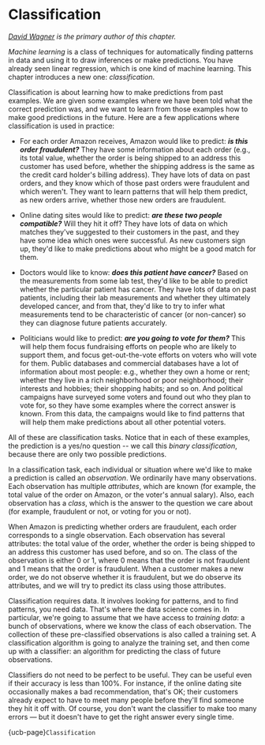 # Classification

_[David Wagner](https://en.wikipedia.org/wiki/David_A._Wagner) is the primary author of this chapter._

_Machine learning_ is a class of techniques for automatically finding patterns in data and using it to draw inferences or make predictions. You have already seen linear regression, which is one kind of machine learning. This chapter introduces a new one: _classification_.

Classification is about learning how to make predictions from past examples. We are given some examples where we have been told what the correct prediction was, and we want to learn from those examples how to make good predictions in the future. Here are a few applications where classification is used in practice:

- For each order Amazon receives, Amazon would like to predict: **_is this order fraudulent?_** They have some information about each order (e.g., its total value, whether the order is being shipped to an address this customer has used before, whether the shipping address is the same as the credit card holder's billing address). They have lots of data on past orders, and they know which of those past orders were fraudulent and which weren't. They want to learn patterns that will help them predict, as new orders arrive, whether those new orders are fraudulent.

- Online dating sites would like to predict: **_are these two people compatible?_** Will they hit it off? They have lots of data on which matches they've suggested to their customers in the past, and they have some idea which ones were successful. As new customers sign up, they'd like to make predictions about who might be a good match for them.

- Doctors would like to know: **_does this patient have cancer?_** Based on the measurements from some lab test, they'd like to be able to predict whether the particular patient has cancer. They have lots of data on past patients, including their lab measurements and whether they ultimately developed cancer, and from that, they'd like to try to infer what measurements tend to be characteristic of cancer (or non-cancer) so they can diagnose future patients accurately.

- Politicians would like to predict: **_are you going to vote for them?_** This will help them focus fundraising efforts on people who are likely to support them, and focus get-out-the-vote efforts on voters who will vote for them. Public databases and commercial databases have a lot of information about most people: e.g., whether they own a home or rent; whether they live in a rich neighborhood or poor neighborhood; their interests and hobbies; their shopping habits; and so on. And political campaigns have surveyed some voters and found out who they plan to vote for, so they have some examples where the correct answer is known. From this data, the campaigns would like to find patterns that will help them make predictions about all other potential voters.

All of these are classification tasks. Notice that in each of these examples, the prediction is a yes/no question -- we call this _binary classification_, because there are only two possible predictions.

In a classification task, each individual or situation where we'd like to make a prediction is called an _observation_. We ordinarily have many observations. Each observation has multiple _attributes_, which are known (for example, the total value of the order on Amazon, or the voter's annual salary). Also, each observation has a _class_, which is the answer to the question we care about (for example, fraudulent or not, or voting for you or not).

When Amazon is predicting whether orders are fraudulent, each order corresponds to a single observation. Each observation has several attributes: the total value of the order, whether the order is being shipped to an address this customer has used before, and so on. The class of the observation is either 0 or 1, where 0 means that the order is not fraudulent and 1 means that the order is fraudulent. When a customer makes a new order, we do not observe whether it is fraudulent, but we do observe its attributes, and we will try to predict its class using those attributes.

Classification requires data. It involves looking for patterns, and to find patterns, you need data. That's where the data science comes in. In particular, we're going to assume that we have access to _training data_: a bunch of observations, where we know the class of each observation. The collection of these pre-classified observations is also called a training set. A classification algorithm is going to analyze the training set, and then come up with a classifier: an algorithm for predicting the class of future observations.

Classifiers do not need to be perfect to be useful. They can be useful even if their accuracy is less than 100%. For instance, if the online dating site occasionally makes a bad recommendation, that's OK; their customers already expect to have to meet many people before they'll find someone they hit it off with. Of course, you don't want the classifier to make too many errors &mdash; but it doesn't have to get the right answer every single time.

{ucb-page}`Classification`

